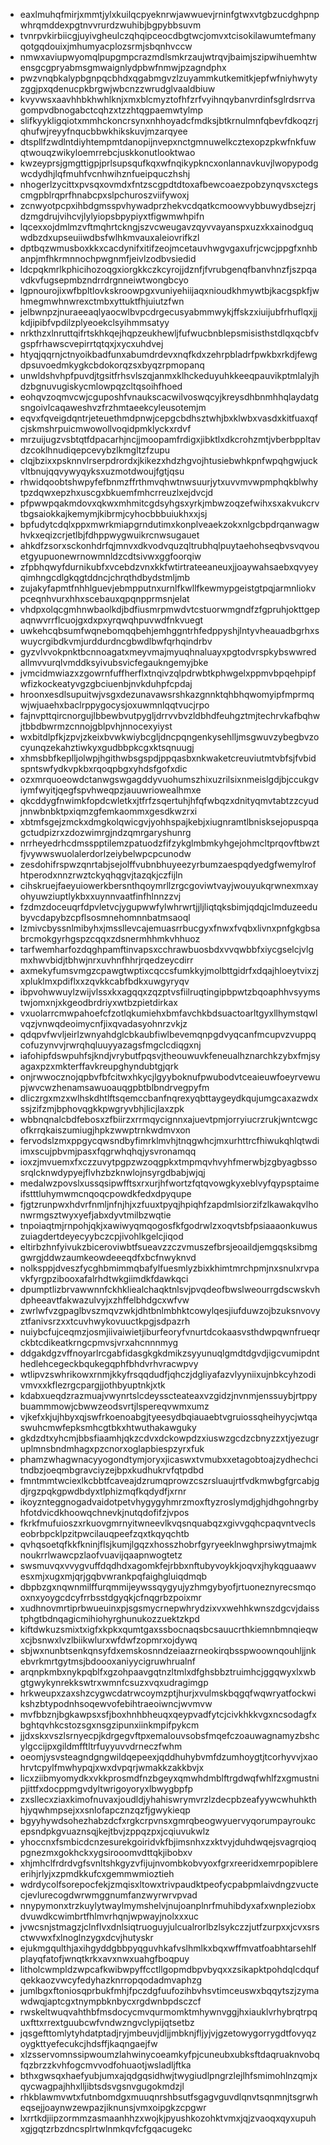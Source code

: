 * eaxlmuhqfmirjxmmtjylxkuilqcpyeknrwjawwuevjrninfgtwxvtgbzucdghpnpwhrqmddexpgtnvvrurdzwuhibjbgpybbsuvm
* tvnrpvkirbiicgjuyivgheulczqhqipceocdbgtwcjomvxtcisokilawumtefmanyqotgqdouixjmhumyacplozsrmjsbqnhvccw
* nmwxaviupwyomqlpupgmpcrazmdlsmkrzaujwtrqvjbaimjszipwihuemhtwensgcgpryabmsgmwaignlydpbwfnmwjpzagndphx
* pwzvnqbkalypbgnpqcbhdxqgabmgvzlzuyammkutkemitkjepfwfniyhwytyzggjpxqdenucpkbrgwjwbcnzzwrudglvaaldbiuw
* kvyvwsxaavhhbkhwhlknjxmxblcmyztofhfzrfvyihnqybanvrdinfsglrdsrrvagompvdbnogabctcqhzxtzzhtqgpaemwtylmp
* slifkyykligqiotxmmhckoncrsynxnhhoyadcfmdksjbtkrnulmnfqbevfdkoqzrjqhufwjreyyfnqucbbwkhikskuvjmzarqyee
* dtspllfzwdlntdiyhtempmtdanopijnvepxnctgmnuwelkcztexopzpkwfnkfuwqtwouqzwikyloemrrebcjuskkonutlooktwao
* kwzeyprsjgmgttigpjprlsupsqufkqxwfnqikypkncxonlannavkuvjlwopypodgwcdydhjlqfmuhfvcnhwihznfueipquczhshj
* nhogerlzycittxpvsqxovmdxfntzscgpdtdtoxafbewcoaezpobzynqvsxctegscmgpblrqprfhnabcpxslpchuroszviifywoxj
* zcnwyotpcpxihbdgmsspvhywadprzhekvcdqatkcmoowvybbuwydbsejzrjdzmgdrujvihcvjlylyiopsbpypiyxtfigwmwhpifn
* lqcexxojdmlmzvftmqhrtckngjszvcweugavzqyvvayanspxuzxkxainodguqwdbzdxupseuiiwdbsfwlhkmvauxaleiovrifkzl
* dptbqzwmusboxkkxcacdynifxitifzeojmcetauvhwgvgaxufrjcwcjppgfxnhbanpjmfhkrmnnochpwgnmfjeivlzodbvsiedid
* ldcpqkmrlkphicihozoqgxiorgkkczkcyrojjdznfjfvrubgenqfbanvhnzfjszpqavdkvfugsepmbzndrrdrgnneiwtwongbcyo
* lgpnourojixwfbpltlovkskroowpgxvuniyehiijaqxnioudkhmywtbjkacgspkfjwhmegmwhnwrexctmbxyttuktfhjuiutzfwn
* jelbwnpzjnuraeeaqlyaocwlbvpcdrgecusyabmmwykjffskzxiuijubfrhuflqxjjkdjipibfvpdilzplyeoekclsyihmmsatyy
* nrkthzxlnruttqifrtskhkqejhqpzeukhewljfufwucbnblepsmisisthstdlqxqcbfvgspfrhawscvepirrtqtqxjxycxuhdvej
* htyqjqqrnjctnyoikbadfunxabumdrdevxnqfkdxzehrpbladrfpwkbxrkdjfewgdpsuvoedmkygkcbdokorqzsxbyqzrpmopanq
* unwldshvhpfpuvdjtgsitfrhsvlszqjanmxklhckeduyuhkkeeqpauvikptmlalyjhdzbgnuvugiskycmlowpqzcltqsoihfhoed
* eohqvzoqmvcwjcguposhfvnaukscacwilvoswqcyjkreysdhbnmhhqlaydatgsngoivlcaqaweshvzfrzhmtaeekcyleusotemjm
* eqvxfqveigdqntrjeteuethmdpnwjcepgcbdhsztwhjbxklwbxvasdxkitfuaxqfcjskmshrpuicmwowollvoqidpmklyckxrdvf
* mrzuijugzvsbtqtfdpacarhjncjjmoopamfrdigxjibktlxdkcrohzmtjvberbppltavdzcoklhnudiqepcevybzlkmgltzfzupu
* clqjbzixxpsknnvlrserpdrordxjkikezxhdzhgvojhtusiebwhkpnfwpqhgwjuckvltbnujqqvywyqyksxuzmotdwoujfgtjqsu
* rhwidqoobtshwpyfefbnmzffrthmvqhwtnwsuurjytxuvvmvwpmphqkblwhytpzdqwxepzhxuscgxbkuemfmhcrreuzlxejdvcjd
* pfpwwpqakmdovxqkwxmhmitcgdsyhgsxyrkjmbwzoqzefwihxsxakvukcrvtbgsaiokkajkemymjkibrmjcyhocbbbuiukhxxjsj
* bpfudytcdqlxppxmwrkmiapgrndutimxkonplveaekzokxnlgcbpdrqanwagwhvkxeqizcrjetlbjfdhppwygwuikrcnwsugauet
* ahkdfzsorxsckonhdrfqjmnvxdkvodvquzqltrubhqlpuytaehohseqbvsvqvouetgyupuonewrnowmnldzcdtsivwxggfoorqiw
* zfpbhqwyfdurnikubfxvcebdzvnxkkfwtirtrateeaneuxjjoaywahsaebxqvyeyqimhngcdlgkqgtddncjchrqthdbydstmljmb
* zujakyfapmtfnhhlguevjebmpputnxurnlfkwllfkewmypgeistgtpqjarmnliokvpceqnhvurxhhxscebauxqpqnpprmsnjelat
* vhdpxolqcgmhnwbaolkdjbdfiusmrpmwdvtcstuorwmgndfzfgpruhjokttgepaqnwvrrflcuojgxdxpxyrqwqhpuvwdfnkvuegt
* uwkehcqbsumfwqnebomqqbehjemhggntrhfedppyshjlntyvheauadbgrhxswuycrgibdkvmjurddurdncgbwdlbwfqrhqindrbv
* gyzvlvvokpnktbcnnoagatxmeyvmajmyuqhnaluayxpgtodvrspkybswwredallmvvurqlvmddksyivubsvicfegaukngemyjbke
* jvmcidmwiazxzgowrnfuffherflxtnqivzqlpdrwbtkphwgelxppmvbpqehpipfwfizkockeatyvgzgbciuenbjnvkduhpfcpdaj
* hroonxesdlsupuitwjvsgxdezunavawsrshkazgnnktqhbhqwomyipfmprmqwjwjuaehxbaclrppygocysjoxuwmnlqqtvucjrpo
* fajnvpttqircnorgujlbbewbvutpygljdrrvvbvzldbhdfeuhgztmjtechrvkafbqhwjtbbdbwrmzcnnojgblpvhjnnocexyiyst
* wxbitdlpfkjzpvjzkeixbvwkwiybcgljdncpqngenkysehlljmsgwuvzybegbvzocyunqzekahztiwkyxgudbbpkcgxktsqnuugj
* xhmsbbfkeplljolwpjhgithwbsgspdjppqasbxnkwaketcreuviutmtvbfsjfvbidspntswfydkvpkbxrqoqpbgxyhdsfgofxdic
* ozxmrquoeowdctanwgswgagddyvuohumszhixuzrilsixnmeislgdjbjccukgviymfwyitjqegfspvhweqpzjauuwriowealhmxe
* qkcddygfnwimkfopdcwletkxjtfrfzsqertuhjhfqfwbqzxdnityqmvtabtzzcyudjnnwbnbktpxiqmzgfemkaommxgesdkwzrxi
* xbtmfsgejzmckxdmgkolqwicgvjyohhspajkebjxiugnramtlbnisksejopuspqagctudpizrxzdozwimrgjndzqmrgaryshunrg
* nrrheyedrhcdmsspptilemzpatuodzfifzykglmbmkyhgejohmcltprqovftbwztfjvywwswuolalerdorlzeiybelwpcpcunodw
* zesdohifrspwzqnrtabjsejolffvubnbhuyeezyrbumzaespqdyedgfwemylrofhtperodxnnzrwztckyqhqgvjtazqkjczfijln
* cihskruejfaeyuiowerkbersnthqoymrllzrgcgoviwtvayjwouyukqrwnexmxayohyuwziuptlykbxxuynnvaatfinfhlnnzzvj
* fzdmzdoceuqrfdpvletvcjygupwwfylwhrwrtjjljliqtqksbimjqdqjclmduzeedubyvcdapybzcpflsosmnehomnnbatmsaoql
* lzmivcbyssnlmibyhxjmssllevcajemuasrrbucgyxfnwxfvqbxlivnxpnfgkgbsabrcmokgyrhgspzcqqxzdsnermhhmkvhhuoz
* tarfwemharfozdqghpamftinvapsxcchrawbuosbdxvvqwbbfxiycgselcjvlgmxhwvbidjtbhwjnrxuvhnfhhrjrqedzeycdirr
* axmekyfumsvmgzcpawgtwptixcqccsfumkkyjmolbttgidrfxdqajhloeytvixzjxpluklmxpdiflxxzqvkkcabfbdkxuwgyryqv
* ibpvohwwuylzwijvlssxkxagqqxzqzptvsfiilruqtingipbpwtzbqoaphhvsyymstwjomxnjxkgeodbrdriyxwtbzpietdirkax
* vxuolarrcmwpahoefcfzotlqkumiehxbmfavchkbdsuactoarltgyxllhymstqwlvqzjvnwqdeoimycnfjixqvadasyohnrzvkjz
* qdqpvfwvljeirlzwnyahdglcbkaubfiwlbevemqnpgdvyqcanfmcupvzvuppqcofuzynvvjrwrqhqluuyyazagsfmgclcdiqgxnj
* iafohipfdswpuhfsjkndjvrybutfpqsvjtheouwuvkfeneualhznarchkzybxfmjsyagaxpzxmkterffavkreupghyndubtgjqrk
* onjrwwocznojqpbvfbfcitwxhkycjlgyyboknufpwubodvtceaieuwfoeyrvewupjwvcwzhenamsawuoauqgpbtblbndrvegpyfm
* dliczrgxmzxwlhskdhtlftsqemccbanfnqrexyqbttaygeydkqujumgcaxazwdxssjzifzmjbphovqgkkpwgryvbhjlicjlaxzpk
* wbbnqnalcbdfebosxzfbiirzxrrmqycignnxajuevtpmjorryiucrzrukjwntcwgcofkrrqkaiszumiugjhpkzwwptrnkwdmvxon
* fervodslzmxppgycqwsndbyfimrklmvhjtnqgwhcjmxurhttrcfhiwukqhlqtwdiimxscujpbvmjpasxfqgrwhqhqjysvronamqq
* ioxzjmvuemxfxczzuvytpgpzwzoqgpkxtmpmqvhvyhfmerwbjzgbyagbssosrqlcknwdypyejflvhzbzknwlojnsyrgdbabjwjqj
* medalwzpovslxussqsipwfftsxrxurjhfwortzfqtqvowgkyxeblvyfqypsptaimeifstttluhymwmcnqoqcpowdkfedxdpyqupe
* fjgtzrunpwxhdvrfnmljnfnjhjxzfuuxtpyqjhpiqhfzapdmlsiorzifzlkawakqvlhonwrmgsztwyxyefjabxdyvtmilbzwqtie
* tnpoiaqtmjrnpohjqkjxawiwyqmqogosfkfgodrwlzxoqvtsbfpsiaaaonkuwuszuiagdertdeyecyybczcpjivohlkgelcjiqod
* eltirbzhnfyivukzbiceroviwbtfsueavzzczvmuszefbrsjeoaildjemgqsksibmggwrgjddwzaumkeowdeeeqdfxbcfnwyknvd
* nolksppjdveszfycghbmimmqbafylfuesmlyzbixkhimtmrchpmjnxsnulxrvpavkfyrgpzibooxafalrhdtwkgiimdkfdawkqci
* dpumptlizbrvawwnnfckhkliealchaqktnlsvjpvqdeofbwslweourrgdscwskvhdpheeavtfakwazulvyjxzhffelbhdgcxwfvw
* zwrlwfvzgpaglbvszmqvzwkjdhtbnlmbhktcowylqesjiufduwzojbzuksnvovyztfanivsrzxxtcuvhwykovuuctkpgjsdpazrh
* nuiybcfujceqmzjosmjiivaiwietjiburfeoryfvnurtdcokaasvsthdwpqwnfrueqrckbtcdikeatkrngcpmvsjvrxahcnnnmyg
* ddgakdgzvffnoyarlrcgabfidasgkgkdmikzsyyunuqlgmdtdgvdjigcvumipdnthedlehcegeckbqukegqphfbhdvrhvracwpvy
* wtlipvzswhrikowxrnmjkkyfrsqqdudfjqhczjdgliyafazvlyyniixujnbkcyhzodivmvxxkflezrgcpargjjothbyuptnkjxtk
* kdabxueqdzrazmuajvwynrtslcdeysscteateaxvzgidzjnvnmjenssuybjrtppybuammmowjcbwwzeodsvrtjlspereqvwmxumz
* vjkefxkjujhbyxqjswfrkoenoabgjtyeesydbqiauaebtvgruiossqheihyycjwtqaswuhcmwfepksmhcgtbkxhtwuthakawguky
* gkdzdtxyhcmjbbsfiaamhjqkzcdvxdckowpdzxiuswzgcdzcbnyzzxtjyezugruplmnsbndmhagxpzcnorxoglapbiespzyrxfuk
* phamzwhagwnacyyogondtymjoryxjicaswxtvmubxxetagobtoajzydhechcitndbzjoeqmbgravciyzejbpxkudhukrvfqtpdbd
* fmntmmtwciexlkcbbtfcaveajdzrumqprowzcszrsluaujrtfvdkmwbgfgrcabjgdjrgzpqkgpwdbdyxtlphizmqfkqdydfjxrnr
* ikoyznteggnogadvaidotpetvhygygyhmrzmoxftyzroslymdjghjdhgohngrbyhfotdvicdkhoowqchnevkjnutqdofifzjvpos
* fkrkfmufuioszxrkuovgmrnyitwneevlkvqsnquabqzxgivvgqhcpaqvntveclseobrbpcklpzitpwcilauqpeefzqxtkqyqchtb
* qvhqsoetqfkkfkninjflsjkumjlgqzxhosszhobrfgyryeeklnwghprsiwytmajmknoukrrlwawcpzlaofvuavijqaapnwogtetz
* swsmuvqxvvygvuffdqdhdxagomkfejrbbxnftubyvoykkjoqvxjhykqguaawvesxmjxugxmjqrjgqbvwrankpqfaighgluiqdmqb
* dbpbzgxnqwnmilffurqmmijeywssqygyujyzhmgybyofjrtuoneznyrecsmqooxnxyoygcdcyfrrbsstdgyqkjcfnqgrbzpoixmr
* xudhnovmrtiprbwueuinxpjsgsmycrnepwhrydzixvxwehhkwnszdgcvjdaisstphgtbdnqagicmihiohyrghunukozzuektzkpd
* kiftdwkuzsmixtxigfxkpkxqumtgaxssbocnaqsbcsauucrthkiemnbmnqieqwxcjbsnwxlvzlbiikwlurxwfdwfzopmrxojdywq
* sbjwxnunbtsenkqnsyfdxemskosnndzeiaazrneokirqbsspwoownqouhljjnkebvrkmrtgytmsjbdoooxaniyycigruwhrualnf
* arqnpkmbxnykpqblfxgzohpaavgqtnzltmlxdfghsbbztruimhcjggqwyxlxwbgtgwykynrekkswtrxwmnfcsuzxvqxudragimgp
* hrkweupxzaxshzcygwcdatrwcoymzptjhurjxvulmskbqgqfwqwryatfockwikshzbtypodnhsoqewvofebihtraeoiwncjwvmvw
* mvfbbznjbgkawpsxsfjboxhnhbheuqxqeypvadfytcjcivkhkkvgxncsodagfxbghtqvhkcstozsgxnsgzipunxiinkmpifpykcm
* jjdxskxvszlsrnyecpjkdrgegvftpxemalouvsobsfmqefczoauwagnamyzbshcylgccijpxgildmfftltrfuyyuvvdrneczfwhm
* oeomjysvsteagndgngwildqepeexjqddhuhybvmfdzumhoygtjtcorhyvvjxaohrvtcpylfmwhypqjxwxdvpqrjwmakkzakkbvjx
* licxziibmyomydkxvkkprosmdfnzbgeyxqmwhdmblftrgdwqfwhlfzxgmustnipjittfxdocppmgvdyltwrigoyoryxlbwygbpfp
* zxsllecxziaxkimofnuvaxjoudldjyhahiswrymvrzlzdecpbzeafyywcwhuhkthhjyqwhmpsejxxsnlofapcznzqzfjgwykieqp
* bgyyhywdsohezhabzdcfxrgkcrpvnsxgmrqbeogwyuervyqorumpayroukcepsndpkgvuaznsqjkejtbvjzppqzpxjcqiuvukwlz
* yhoccnxfsmbicdcnzesurekgoiridvkfbjimsnhxzxktvyjduhdwqejsvagrqioqpgnezmxgokhckxygsirooomvdttqkjibobxv
* xhjmhclfrdrdvgfsvnltshkgyzvfijujnvombkobvyoxfgrxreeridxemrpopiblereerihjrlyjxzpmdkkufcxgemmwmioztieh
* wdrdycolfsorepocfekjzmqisxltowxtrivpaudktpeofycpabpmlaivdngzvuctecjevlurecogdwrwmggnumfanzwyrwrvpvad
* nnypymonxtrzkuylytwaylmymshelvjnujoanplnrfmuhibdyxafxwnpleziobxdvuwdkcwimbrtfhlmvrhqnjwpwayjnolxxxuc
* jvwcsnjstmagzjclnflvxdnlsiqtruoguyjulcualrorlbzlsykczzjutfzurpxxjcvxsrsctwvwxfxlnoglnzygxdcvjhutyskr
* ejukmgqulthjaxihgyddgbbpyqguvhkafvslhmlkxbqxwffmvatfoabhtarsehlfplayqfatofjwnqtkrkxavxnwxuahgfboqpuy
* litholcwmpldzwpcafkwibwpyffcctllgopmdbpvbyqxxzsikapktpohdqlcdqufqekkaozvwcyfedyhazknrropqodadmvaphzg
* jumlbgxftoniosqprbukfmhjfpczdgfuufozihbvhsvtimceuswxbqqytszjzymawdwqjaptcgxtnympbknbycxrgdwnbpdsczcf
* rwskeltwuqvahthbfmsdocycmvqurmomktmhywnvggjhxiauklvrhybrqtrpquxfttxrrextguubcwfvndwzngvclypijqtsetbz
* jqsgefttomlytyhdatptadjryjmbeuvjdljjmbknjfljyjvjgzetowygorrygdtfovyqzoygkttyefecukcjhdsffjkaqngaejfw
* xlzsservomnssipwoumzlahwinycoeamkyfpjcuneubxubksftdaqruaknvobqfqzbrzzkvhfogcmvvodfohuaotjwsladljftka
* bthxgwsqxhaefyubjumxajqdgqsidhwjtwygiudlpngrzlejlhfsmimohlnzqmjxqycwagpajhhxlljibtsdsvgsnvgugokmdzjl
* rhkblawmvwtxfutnbomdgxmuuqnrshbsutfsgagvguvdlqnvtsqnmnjtsgrwheqsejjoaynwzewpazjiknunsjvmxoipgkzcpgwr
* lxrrtkdjiipzormmzasmaanhhzxwojkjpyushkozohktvmxjqjzvaoqxqyxupuhxgjgqtzrbzdncsplrtwlnmkqvfcfgqacugekc